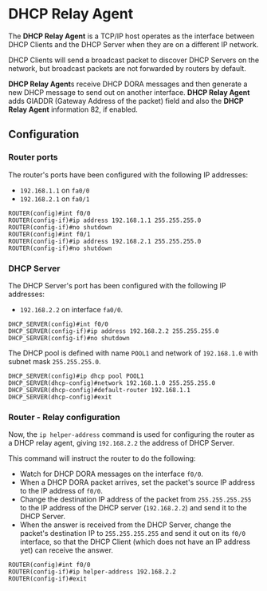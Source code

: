 # DHCP Relay Agent

The **DHCP Relay Agent** is a TCP/IP host operates as the interface between DHCP Clients and the DHCP Server when they are on a different IP network.<br>

DHCP Clients will send a broadcast packet to discover DHCP Servers on the network, but broadcast packets are not forwarded by routers by default.

**DHCP Relay Agent**s receive DHCP DORA messages and then generate a new DHCP message to send out on another interface.
**DHCP Relay Agent** adds GIADDR (Gateway Address of the packet) field and also the **DHCP Relay Agent** information 82, if enabled.

## Configuration

### Router ports

The router's ports have been configured with the following IP addresses:

- `192.168.1.1` on `fa0/0`
- `192.168.2.1` on `fa0/1`

```
ROUTER(config)#int f0/0
ROUTER(config-if)#ip address 192.168.1.1 255.255.255.0
ROUTER(config-if)#no shutdown
ROUTER(config)#int f0/1
ROUTER(config-if)#ip address 192.168.2.1 255.255.255.0
ROUTER(config-if)#no shutdown
```

### DHCP Server

The DHCP Server's port has been configured with the following IP addresses:

- `192.168.2.2` on interface `fa0/0`.

```
DHCP_SERVER(config)#int f0/0
DHCP_SERVER(config-if)#ip address 192.168.2.2 255.255.255.0
DHCP_SERVER(config-if)#no shutdown
```

The DHCP pool is defined with name `POOL1` and network of `192.168.1.0` with subnet mask `255.255.255.0`.

```
DHCP_SERVER(config)#ip dhcp pool POOL1
DHCP_SERVER(dhcp-config)#network 192.168.1.0 255.255.255.0
DHCP_SERVER(dhcp-config)#default-router 192.168.1.1
DHCP_SERVER(dhcp-config)#exit
```

### Router - Relay configuration

Now, the `ip helper-address` command is used for configuring the router as a DHCP relay agent, giving `192.168.2.2` the address of DHCP Server.

This command will instruct the router to do the following:

- Watch for DHCP DORA messages on the interface `f0/0`.
- When a DHCP DORA packet arrives, set the packet's source IP address to the IP address of `f0/0`.
- Change the destination IP address of the packet from `255.255.255.255` to the IP address of the DHCP server (`192.168.2.2`) and send it to the DHCP Server.
- When the answer is received from the DHCP Server, change the packet's destination IP to `255.255.255.255` and send it out on its `f0/0` interface, so that the DHCP Client (which does not have an IP address yet) can receive the answer.

```
ROUTER(config)#int f0/0
ROUTER(config-if)#ip helper-address 192.168.2.2
ROUTER(config-if)#exit
```
